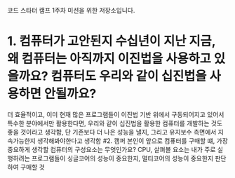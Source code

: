 코드 스타터 캠프 1주차 미션을 위한 저장소입니다.
# 1. 컴퓨터가 고안된지 수십년이 지난 지금, 왜 컴퓨터는 아직까지 이진법을 사용하고 있을까요? 컴퓨터도 우리와 같이 십진법을 사용하면 안될까요?
더 효율적이고, 이미 현재 많은 프로그램들이 이진법 기반 위에서 구동되어지고 있어서
특수한 분야에서만 활용한다면, 우리와 같이 십진법을 활용한 컴퓨터를 개발하는 것도 좋을 것이라고 생각함, 단 기존보다 더 나은 성능을 낼지, 그리고 유지보수 측면에서 지속가능한지 생각해봐야한다고 생각함
#2. 캠퍼 본인이 앞으로 컴퓨터를 구매할 떄, 가장 중요하게 생각할 컴퓨터의 구성요소는 무엇인가요?
CPU, 살펴볼 요소는 내가 주로 실행하려는 프로그램들이 싱글코어의 성능이 중요한지, 멀티코어의 성능이 중요한지 판단하여 구매할 것 
